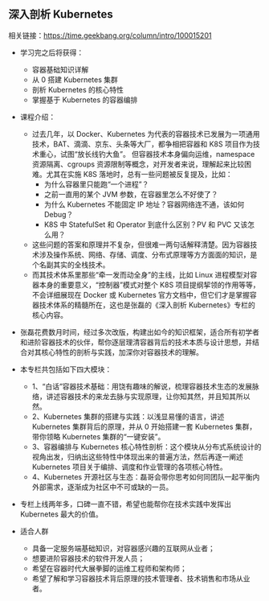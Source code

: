 ## 深入剖析 Kubernetes

相关链接：https://time.geekbang.org/column/intro/100015201



- 学习完之后将获得：
  - 容器基础知识详解
  - 从 0 搭建 Kubernetes 集群 
  - 剖析 Kubernetes 的核心特性
  - 掌握基于 Kubernetes 的容器编排



- 课程介绍：
  - 过去几年，以 Docker、Kubernetes 为代表的容器技术已发展为一项通用技术，BAT、滴滴、京东、头条等大厂，都争相把容器和 K8S 项目作为技术重心，试图“放长线钓大鱼”。
    但容器技术本身偏向运维，namespace 资源隔离、cgroups 资源限制等概念，对开发者来说，理解起来比较困难。尤其在实施 K8S 落地时，总有一些问题被反复提及，比如：
    - 为什么容器里只能跑“一个进程”？
    - 之前一直用的某个 JVM 参数，在容器里怎么不好使了？
    - 为什么 Kubernetes 不能固定 IP 地址？容器网络连不通，该如何 Debug？
    - K8S 中 StatefulSet 和 Operator 到底什么区别？PV 和 PVC 又该怎么用？
  - 这些问题的答案和原理并不复杂，但很难一两句话解释清楚。因为容器技术涉及操作系统、网络、存储、调度、分布式原理等方方面面的知识，是个名副其实的全栈技术。
  - 而其技术体系里那些“牵一发而动全身”的主线，比如 Linux 进程模型对容器本身的重要意义，“控制器”模式对整个 K8S 项目提纲挈领的作用等等，不会详细展现在 Docker 或 Kubernetes 官方文档中，但它们才是掌握容器技术体系的精髓所在，这也是张磊的《深入剖析 Kubernetes》专栏的核心内容。



- 张磊花费数月时间，经过多次改版，构建出如今的知识框架，适合所有初学者和进阶容器技术的伙伴，帮你逐层理清容器背后的技术本质与设计思想，并结合对其核心特性的剖析与实践，加深你对容器技术的理解。
- 本专栏共包括如下四大模块：
  - 1、“白话”容器技术基础：用饶有趣味的解说，梳理容器技术生态的发展脉络，讲述容器技术的来龙去脉与实现原理，让你知其然，并且知其所以然。
  - 2、Kubernetes 集群的搭建与实践：以浅显易懂的语言，讲述 Kubernetes 集群背后的原理，并从 0 开始搭建一套 Kubernetes 集群，带你领略 Kubernetes 集群的“一键安装”。
  - 3、容器编排与 Kubernetes 核心特性剖析：这个模块从分布式系统设计的视角出发，归纳出这些特性中体现出来的普遍方法，然后再逐一阐述 Kubernetes 项目关于编排、调度和作业管理的各项核心特性。
  - 4、Kubernetes 开源社区与生态：磊哥会带你思考如何同团队一起平衡内外部需求，逐渐成为社区中不可或缺的一员。
- 专栏上线两年多，口碑一直不错，希望也能帮你在技术实践中发挥出 Kubernetes 最大的价值。



- 适合人群
  - 具备一定服务端基础知识，对容器感兴趣的互联网从业者；
  - 想要进阶容器技术的软件开发人员；
  - 希望在容器时代大展拳脚的运维工程师和架构师；
  - 希望了解和学习容器技术背后原理的技术管理者、技术销售和市场从业者。